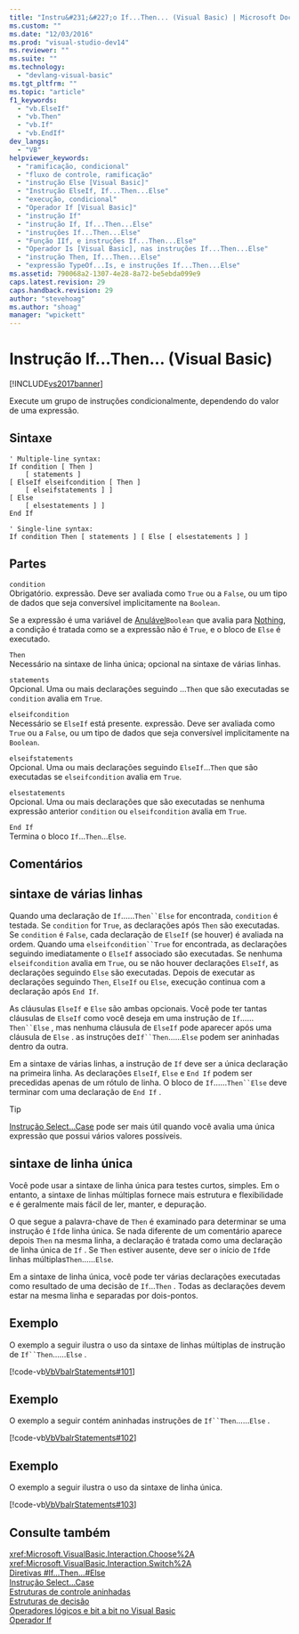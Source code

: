 ```yaml
---
title: "Instru&#231;&#227;o If...Then... (Visual Basic) | Microsoft Docs"
ms.custom: ""
ms.date: "12/03/2016"
ms.prod: "visual-studio-dev14"
ms.reviewer: ""
ms.suite: ""
ms.technology: 
  - "devlang-visual-basic"
ms.tgt_pltfrm: ""
ms.topic: "article"
f1_keywords: 
  - "vb.ElseIf"
  - "vb.Then"
  - "vb.If"
  - "vb.EndIf"
dev_langs: 
  - "VB"
helpviewer_keywords: 
  - "ramificação, condicional"
  - "fluxo de controle, ramificação"
  - "instrução Else [Visual Basic]"
  - "Instrução ElseIf, If...Then...Else"
  - "execução, condicional"
  - "Operador If [Visual Basic]"
  - "instrução If"
  - "instrução If, If...Then...Else"
  - "instruções If...Then...Else"
  - "Função IIf, e instruções If...Then...Else"
  - "Operador Is [Visual Basic], nas instruções If...Then...Else"
  - "instrução Then, If...Then...Else"
  - "expressão TypeOf...Is, e instruções If...Then...Else"
ms.assetid: 790068a2-1307-4e28-8a72-be5ebda099e9
caps.latest.revision: 29
caps.handback.revision: 29
author: "stevehoag"
ms.author: "shoag"
manager: "wpickett"
---
```

# Instru&#231;&#227;o If...Then... (Visual Basic)
[!INCLUDE[vs2017banner](../../../csharp/includes/vs2017banner.md)]

Execute um grupo de instruções condicionalmente, dependendo do valor de uma expressão.  
  
## Sintaxe  
  
```  
' Multiple-line syntax:  
If condition [ Then ]  
    [ statements ]  
[ ElseIf elseifcondition [ Then ]  
    [ elseifstatements ] ]  
[ Else  
    [ elsestatements ] ]  
End If  
  
' Single-line syntax:  
If condition Then [ statements ] [ Else [ elsestatements ] ]  
```  
  
## Partes  
 `condition`  
 Obrigatório.  expressão.  Deve ser avaliada como `True` ou a `False`, ou um tipo de dados que seja conversível implicitamente na `Boolean`.  
  
 Se a expressão é uma variável de [Anulável](../../../visual-basic/programming-guide/language-features/data-types/nullable-value-types.md)`Boolean` que avalia para [Nothing](../../../visual-basic/language-reference/nothing.md), a condição é tratada como se a expressão não é `True`, e o bloco de `Else` é executado.  
  
 `Then`  
 Necessário na sintaxe de linha única; opcional na sintaxe de várias linhas.  
  
 `statements`  
 Opcional.  Uma ou mais declarações seguindo ...`Then` que são executadas se `condition` avalia em `True`.  
  
 `elseifcondition`  
 Necessário se `ElseIf` está presente.  expressão.  Deve ser avaliada como `True` ou a `False`, ou um tipo de dados que seja conversível implicitamente na `Boolean`.  
  
 `elseifstatements`  
 Opcional.  Uma ou mais declarações seguindo `ElseIf`...`Then` que são executadas se `elseifcondition` avalia em `True`.  
  
 `elsestatements`  
 Opcional.  Uma ou mais declarações que são executadas se nenhuma expressão anterior `condition` ou `elseifcondition` avalia em `True`.  
  
 `End If`  
 Termina o bloco `If`...`Then`...`Else`.  
  
## Comentários  
  
## sintaxe de várias linhas  
 Quando uma declaração de `If`……`Then``Else` for encontrada, `condition` é testada.  Se `condition` for `True`, as declarações após `Then` são executadas.  Se `condition` é `False`, cada declaração de `ElseIf` \(se houver\) é avaliada na ordem.  Quando uma `elseifcondition``True` for encontrada, as declarações seguindo imediatamente o `ElseIf` associado são executadas.  Se nenhuma `elseifcondition` avalia em `True`, ou se não houver declarações `ElseIf`, as declarações seguindo `Else` são executadas.  Depois de executar as declarações seguindo `Then`, `ElseIf` ou `Else`, execução continua com a declaração após `End If`.  
  
 As cláusulas `ElseIf` e `Else` são ambas opcionais.  Você pode ter tantas cláusulas de `ElseIf` como você deseja em uma instrução de `If`……`Then``Else` , mas nenhuma cláusula de `ElseIf` pode aparecer após uma cláusula de `Else` .  as instruções de`If``Then`……`Else` podem ser aninhadas dentro da outra.  
  
 Em a sintaxe de várias linhas, a instrução de `If` deve ser a única declaração na primeira linha.  As declarações `ElseIf`, `Else` e `End If` podem ser precedidas apenas de um rótulo de linha.  O bloco de `If`……`Then``Else` deve terminar com uma declaração de `End If` .  
  
> [!TIP]
>  [Instrução Select...Case](../../../visual-basic/language-reference/statements/select-case-statement.md) pode ser mais útil quando você avalia uma única expressão que possui vários valores possíveis.  
  
## sintaxe de linha única  
 Você pode usar a sintaxe de linha única para testes curtos, simples.  Em o entanto, a sintaxe de linhas múltiplas fornece mais estrutura e flexibilidade e é geralmente mais fácil de ler, manter, e depuração.  
  
 O que segue a palavra\-chave de `Then` é examinado para determinar se uma instrução é `If`de linha única.  Se nada diferente de um comentário aparece depois `Then` na mesma linha, a declaração é tratada como uma declaração de linha única de `If` .  Se `Then` estiver ausente, deve ser o início de `If`de linhas múltiplas`Then`……`Else`.  
  
 Em a sintaxe de linha única, você pode ter várias declarações executadas como resultado de uma decisão de `If`…`Then` .  Todas as declarações devem estar na mesma linha e separadas por dois\-pontos.  
  
## Exemplo  
 O exemplo a seguir ilustra o uso da sintaxe de linhas múltiplas de instrução de `If``Then`……`Else` .  
  
 [!code-vb[VbVbalrStatements#101](../../../visual-basic/language-reference/statements/codesnippet/VisualBasic/if-then-else-statement_1.vb)]  
  
## Exemplo  
 O exemplo a seguir contém aninhadas instruções de `If``Then`……`Else` .  
  
 [!code-vb[VbVbalrStatements#102](../../../visual-basic/language-reference/statements/codesnippet/VisualBasic/if-then-else-statement_2.vb)]  
  
## Exemplo  
 O exemplo a seguir ilustra o uso da sintaxe de linha única.  
  
 [!code-vb[VbVbalrStatements#103](../../../visual-basic/language-reference/statements/codesnippet/VisualBasic/if-then-else-statement_3.vb)]  
  
## Consulte também  
 <xref:Microsoft.VisualBasic.Interaction.Choose%2A>   
 <xref:Microsoft.VisualBasic.Interaction.Switch%2A>   
 [Diretivas \#If...Then...\#Else](../../../visual-basic/language-reference/directives/if-then-else-directives.md)   
 [Instrução Select...Case](../../../visual-basic/language-reference/statements/select-case-statement.md)   
 [Estruturas de controle aninhadas](../../../visual-basic/programming-guide/language-features/control-flow/nested-control-structures.md)   
 [Estruturas de decisão](../../../visual-basic/programming-guide/language-features/control-flow/decision-structures.md)   
 [Operadores lógicos e bit a bit no Visual Basic](../../../visual-basic/programming-guide/language-features/operators-and-expressions/logical-and-bitwise-operators.md)   
 [Operador If](../../../visual-basic/language-reference/operators/if-operator.md)